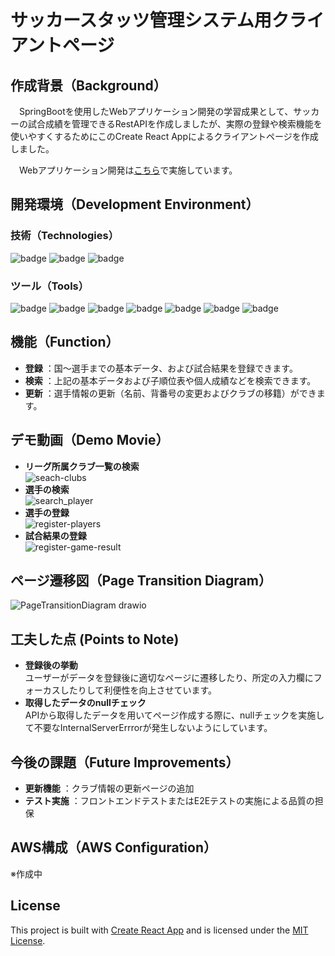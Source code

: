 # サッカースタッツ管理システム用クライアントページ

## 作成背景（Background）
　SpringBootを使用したWebアプリケーション開発の学習成果として、サッカーの試合成績を管理できるRestAPIを作成しましたが、実際の登録や検索機能を使いやすくするためにこのCreate React Appによるクライアントページを作成しました。

　Webアプリケーション開発は[こちら](https://github.com/AijiY/FootballStatsManagement)で実施しています。

## 開発環境（Development Environment）
### 技術（Technologies）
![badge](https://img.shields.io/badge/Node.js-20.16.0-8CC84B.svg?logo=nodedotjs&logoColor=white)
![badge](https://img.shields.io/badge/npm-10.8.2-CB3837.svg?logo=npm&logoColor=white)
![badge](https://img.shields.io/badge/Javascript-276DC3.svg?logo=javascript&style=flat)


### ツール（Tools）
![badge](https://img.shields.io/badge/Visual%20Studio%20Code-1.95.0-007ACC.svg?logo=visual-studio-code&style=flat)
![badge](https://img.shields.io/badge/-Create%20React%20App-555.svg?logo=react&style=flat)
![badge](https://img.shields.io/badge/GitHub-%23181717?logo=github&logoColor=white)
![badge](https://img.shields.io/badge/GitHub_Actions-%232088FF?logo=githubactions&logoColor=white)
![badge](https://img.shields.io/badge/draw.io-FB9D3A.svg?logo=diagramsdotnet&logoColor=white)
![badge](https://img.shields.io/badge/Microsoft%20Clipchamp-007ACC.svg?logo=visual-studio-code&style=flat)
![badge](https://img.shields.io/badge/OBS%20Studio-30.2.3-302E31.svg?logo=obsstudio&logoColor=white)

## 機能（Function） 
- **登録** ：国～選手までの基本データ、および試合結果を登録できます。
- **検索** ：上記の基本データおよび子順位表や個人成績などを検索できます。
- **更新** ：選手情報の更新（名前、背番号の変更およびクラブの移籍）ができます。

## デモ動画（Demo Movie）
- **リーグ所属クラブ一覧の検索**<br>
![seach-clubs](https://github.com/user-attachments/assets/769fb2d8-97c5-46fd-ad03-01c5e3a567d1)
- **選手の検索**<br>
![search_player](https://github.com/user-attachments/assets/42ffba2c-ebfb-427b-962e-956838b4c580)
- **選手の登録**<br>
![register-players](https://github.com/user-attachments/assets/10c044ff-e2d9-4fd1-bdb4-cb41f24f058b)
- **試合結果の登録**<br>
![register-game-result](https://github.com/user-attachments/assets/23affa95-ea94-4e40-a56b-de67486833dd)

## ページ遷移図（Page Transition Diagram）
![PageTransitionDiagram drawio](https://github.com/user-attachments/assets/7651e17b-642b-434d-b710-ff7d8d2ec3f4)

## 工夫した点 (Points to Note)
- **登録後の挙動**<br>
ユーザーがデータを登録後に適切なページに遷移したり、所定の入力欄にフォーカスしたりして利便性を向上させています。
- **取得したデータのnullチェック**<br>
APIから取得したデータを用いてページ作成する際に、nullチェックを実施して不要なInternalServerErrrorが発生しないようにしています。

## 今後の課題（Future Improvements）
- **更新機能** ：クラブ情報の更新ページの追加
- **テスト実施** ：フロントエンドテストまたはE2Eテストの実施による品質の担保

## AWS構成（AWS Configuration）
※作成中

## License
This project is built with [Create React App](https://create-react-app.dev/) and is licensed under the [MIT License](LICENSE).
